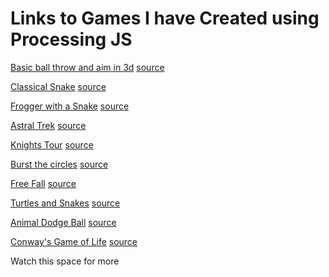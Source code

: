 <!DOCTYPE html>
<html>
<body>

<h1>Links to Games I have Created using Processing JS</h1>
  

<p><a href="http://ameya0111.github.io/games/3dballthrow.html">Basic ball throw and aim in 3d</a> <a href="https://github.com/ameya0111/games/blob/main/3dballthrow.pde">source</a> 
</p>  
<p><a href="http://ameya0111.github.io/games/snakeGame.html">Classical Snake</a> 
<a href="https://github.com/ameya0111/games/blob/main/hello-web.pde">source</a> 
</p>

<p><a href="http://ameya0111.github.io/games/snakerr.html">Frogger with a Snake</a> <a href="https://github.com/ameya0111/games/blob/main/Snakerr.pde">source</a> 
</p>

<p><a href="http://ameya0111.github.io/games/AstralTrek.html">Astral Trek</a>
<a href="https://github.com/ameya0111/games/blob/main/AstralTrek.pde">source</a> </p>
<p><a href="http://ameyaskvt.github.io/chessJavaScriptImplementation/knightsTour.html">Knights Tour</a>
<a href="https://github.com/ameyaskVT/ameyaskVT.github.io/blob/master/chessJavaScriptImplementation/knightsTour.pde">source</a> </p>
<p><a href="http://ameya0111.github.io/games/burstingCircles.html">Burst the circles</a>
<a href="https://github.com/ameya0111/games/blob/main/burstingCircles.pde">source</a> </p>
<p><a href="http://ameya0111.github.io/games/freeFall.html">Free Fall</a>
<a href="https://github.com/ameya0111/games/blob/main/freeFall.pde">source</a> </p>
<p><a href="http://ameya0111.github.io/games/turtles.html">Turtles and Snakes</a> 
<a href="https://github.com/ameya0111/games/blob/main/turtles.js">source</a> </p>

<p><a href="http://ameya0111.github.io/games/dodgeBall.html">Animal Dodge Ball</a> 
<a href="https://github.com/ameya0111/games/blob/main/dodgeBall.js">source</a> </p>  
  
<p><a href="http://ameya0111.github.io/games/cgol.html">Conway's Game of Life</a> 
<a href="https://github.com/ameya0111/games/blob/main/cgol.js">source</a> </p>  
  
  
<p>Watch this space for more</p>

</body>
</html>

